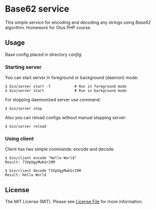 # Base62 service

This simple service for encoding and decoding any strings using _Base62_ algorithm. Homework for Otus PHP course.

## Usage
Base config placed in directory _config_.

### Starting server
You can start server in foreground or background (daemon) mode:

```
$ bin/server start -f           # Run in foreground mode
$ bin/server start              # Run in background mode
```

For stopping daemonized server use command:
```
$ bin/server stop
```

Also you can reload configs without manual stopping server:
```
$ bin/server reload
```

### Using client
Client has two simple commands: encode and decode.
```
$ bin/client encode "Hello World"
Result: 73XpUgyMwkGr29M

$ bin/client decode 73XpUgyMwkGr29M
Result: Hello World
```

## License
The MIT License (MIT). Please see [License File](LICENSE.md) for more information.
